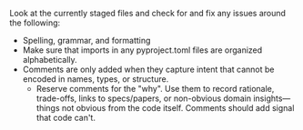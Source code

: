 Look at the currently staged files and check for and fix any issues around the following:
- Spelling, grammar, and formatting
- Make sure that imports in any pyproject.toml files are organized alphabetically.
- Comments are only added when they capture intent that cannot be encoded in names, types, or structure.
  - Reserve comments for the "why". Use them to record rationale, trade-offs, links to specs/papers, or non-obvious domain insights—things not obvious from the code itself. Comments should add signal that code can't.
